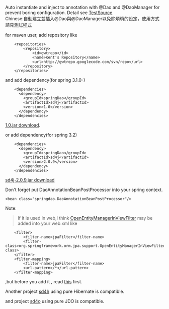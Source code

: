 

Auto instantiate and inject to annotation with @Dao and @DaoManager for prevent boring configuration. Detail see [TestSource](http://code.google.com/p/sd4j/source/browse/trunk/src/test/java/springdao/TestDao4j.java)<br />
Chinese:自動建立並插入@Dao與@DaoManager以免除煩瑣的設定，使用方式請見[測試程式](http://code.google.com/p/sd4j/source/browse/trunk/src/test/java/springdao/TestDao4j.java)

for maven user, add repository like
```
    <repositories>
        <repository>
            <id>gwtrepo</id>
            <name>Kent's Repository</name>
            <url>http://gwtrepo.googlecode.com/svn/repo</url>
        </repository>
    </repositories>
```
and add dependency(for spring 3.1.0-)
```
    <dependencies>
      <dependency>
        <groupId>springDao</groupId>
        <artifactId>sd4j</artifactId>
        <version>1.0</version>
      </dependency>
    </dependencies>
```
[1.0.jar download](http://gwtrepo.googlecode.com/svn/repo/springDao/sd4j/1.0/sd4j-1.0.jar).

or add dependency(for spring 3.2)
```
    <dependencies>
      <dependency>
        <groupId>springDao</groupId>
        <artifactId>sd4j</artifactId>
        <version>2.0.9</version>
      </dependency>
    </dependencies>
```
[sd4j-2.0.9.jar download](http://gwtrepo.googlecode.com/svn/repo/springDao/sd4j/2.0.5/sd4j-2.0.9.jar)

Don't forget put DaoAnnotationBeanPostProcessor into your spring context.
```
<bean class="springdao.DaoAnnotationBeanPostProcessor"/>
```

Note:
> If it is used in web,I think [OpenEntityManagerInViewFilter](http://static.springsource.org/spring/docs/3.1.x/javadoc-api/org/springframework/orm/hibernate3/support/OpenSessionInViewFilter.html) may be added into your web.xml like
```
    <filter>
        <filter-name>jpaFilter</filter-name>
        <filter-class>org.springframework.orm.jpa.support.OpenEntityManagerInViewFilter</filter-class>
    </filter>
    <filter-mapping>
        <filter-name>jpaFilter</filter-name>
        <url-pattern>/*</url-pattern>
    </filter-mapping>
```
,but before you add it , read [this](http://techblog.bozho.net/?p=645) first.

Another project [sd4h](http://code.google.com/p/sd4h/) using pure Hibernate is compatible.

and project [sd4o](http://code.google.com/p/sd4o/) using pure JDO is compatible.